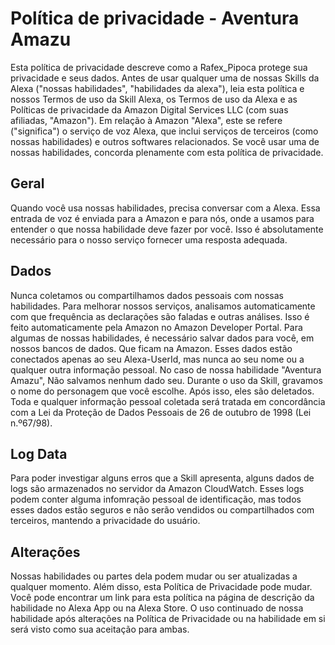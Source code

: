 # Política de privacidade - Aventura Amazu

Esta política de privacidade descreve como a Rafex_Pipoca protege sua privacidade e seus dados.
Antes de usar qualquer uma de nossas Skills da Alexa ("nossas habilidades", "habilidades da alexa"), leia esta política e nossos Termos de uso da Skill Alexa, os Termos de uso da Alexa e as Políticas de privacidade da Amazon Digital Services LLC (com suas afiliadas, "Amazon").
Em relação à Amazon "Alexa", este se refere ("significa") o serviço de voz Alexa, que inclui serviços de terceiros (como nossas habilidades) e outros softwares relacionados.
Se você usar uma de nossas habilidades, concorda plenamente com esta política de privacidade.

## Geral

Quando você usa nossas habilidades, precisa conversar com a Alexa. Essa entrada de voz é enviada para a Amazon e para nós, onde a usamos para entender o que nossa habilidade deve fazer por você. Isso é absolutamente necessário para o nosso serviço fornecer uma resposta adequada.

## Dados

Nunca coletamos ou compartilhamos dados pessoais com nossas habilidades.
Para melhorar nossos serviços, analisamos automaticamente com que frequência as declarações são faladas e outras análises. Isso é feito automaticamente pela Amazon no Amazon Developer Portal.
Para algumas de nossas habilidades, é necessário salvar dados para você, em nossos bancos de dados. Que ficam na Amazon. Esses dados estão conectados apenas ao seu Alexa-UserId, mas nunca ao seu nome ou a qualquer outra informação pessoal. No caso de nossa habilidade "Aventura Amazu", Não salvamos nenhum dado seu. Durante  o uso da Skill, gravamos o nome do personagem que você escolhe. Após isso, eles são deletados.
Toda e qualquer informação pessoal coletada será tratada em concordância com a Lei da Proteção de Dados Pessoais de 26 de outubro de 1998 (Lei n.º67/98).

## Log Data

Para poder investigar alguns erros que a Skill apresenta, alguns dados de logs são armazenados no servidor da Amazon CloudWatch. Esses logs podem conter alguma infomração pessoal de identificação, mas todos esses dados estão seguros e não serão vendidos ou compartilhados com terceiros, mantendo a privacidade do usuário.


## Alterações

Nossas habilidades ou partes dela podem mudar ou ser atualizadas a qualquer momento. Além disso, esta Política de Privacidade pode mudar. Você pode encontrar um link para esta política na página de descrição da habilidade no Alexa App ou na Alexa Store. O uso continuado de nossa habilidade após alterações na Política de Privacidade ou na habilidade em si será visto como sua aceitação para ambas.
